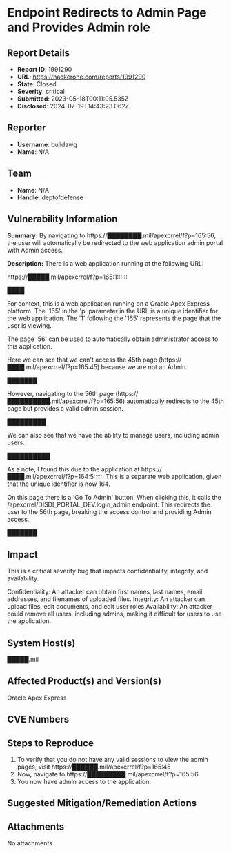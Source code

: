 # Endpoint Redirects to Admin Page and Provides Admin role

## Report Details
- **Report ID**: 1991290
- **URL**: https://hackerone.com/reports/1991290
- **State**: Closed
- **Severity**: critical
- **Submitted**: 2023-05-18T00:11:05.535Z
- **Disclosed**: 2024-07-19T14:43:23.062Z

## Reporter
- **Username**: bulldawg
- **Name**: N/A

## Team
- **Name**: N/A
- **Handle**: deptofdefense

## Vulnerability Information
**Summary:**
By navigating to https://████████.mil/apexcrrel/f?p=165:56, the user will automatically be redirected to the web application admin portal with Admin access.

**Description:**
There is a web application running at the following URL:

https://█████.mil/apexcrrel/f?p=165:1::::::

████

For context, this is a web application running on a Oracle Apex Express platform. The '165' in the 'p' parameter in the URL is a unique identifier for the web application. The '1' following the '165' represents the page that the user is viewing. 

The page '56' can be used to automatically obtain administrator access to this application. 

Here we can see that we can't access the 45th page (https://████.mil/apexcrrel/f?p=165:45) because we are not an Admin.

███████

However, navigating to the 56th page (https://██████████.mil/apexcrrel/f?p=165:56) automatically redirects to the 45th page but provides a valid admin session. 

█████████

We can also see that we have the ability to manage users, including admin users.

██████████

As a note, I found this due to the application at https://████.mil/apexcrrel/f?p=164:5::::::
This is a separate web application, given that the unique identifier is now 164. 

On this page there is a 'Go To Admin' button. When clicking this, it calls the /apexcrrel/DISDI_PORTAL_DEV.login_admin endpoint. This redirects the user to the 56th page, breaking the access control and providing Admin access.

███████

## Impact

This is a critical severity bug that impacts confidentiality, integrity, and availability. 

Confidentiality: An attacker can obtain first names, last names, email addresses, and filenames of uploaded files.
Integrity: An attacker can upload files, edit documents, and edit user roles
Availability: An attacker could remove all users, including admins, making it difficult for users to use the application.

## System Host(s)
█████.mil

## Affected Product(s) and Version(s)
Oracle Apex Express

## CVE Numbers


## Steps to Reproduce
1. To verify that you do not have any valid sessions to view the admin pages, visit https://██████.mil/apexcrrel/f?p=165:45
2. Now, navigate to https://█████████.mil/apexcrrel/f?p=165:56
3. You now have admin access to the application.

## Suggested Mitigation/Remediation Actions




## Attachments
No attachments
